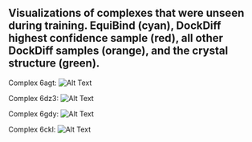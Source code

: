 ## Visualizations of complexes that were unseen during training. EquiBind (cyan), DockDiff highest confidence sample (red), all other DockDiff samples (orange), and the crystal structure (green).

Complex 6agt:
![Alt Text](example_6agt_symmetric.gif)

Complex 6dz3:
![Alt Text](example_6dz3_symmetric.gif)

Complex 6gdy:
![Alt Text](example_6gdy_symmetric.gif)

Complex 6ckl:
![Alt Text](example_6ckl_symmetric.gif)

